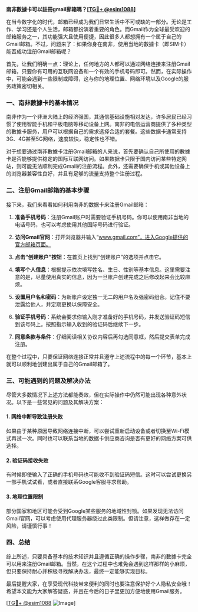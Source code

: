 **南非數據卡可以註冊gmail郵箱嗎？[[TG💪+ @esim1088](https://t.me/s/esim1088)]**

在当今数字化的时代，邮箱已经成为我们日常生活中不可或缺的一部分。无论是工作、学习还是个人生活，邮箱都扮演着重要的角色。而Gmail作为全球最受欢迎的邮箱服务之一，其功能强大且使用便捷，因此很多人都想拥有一个属于自己的Gmail邮箱。不过，问题来了：如果你身在南非，使用当地的數據卡（即SIM卡）能否成功注册Gmail邮箱呢？

首先，让我们明确一点：理论上，任何地方的人都可以通过网络连接来注册Gmail邮箱，只要你有可用的互联网设备和一个有效的手机号码即可。然而，在实际操作中，可能会遇到一些限制或障碍，这与你的地理位置、网络环境以及Google的服务政策密切相关。

### 一、南非數據卡的基本情况

南非作为一个非洲大陆上的经济强国，其通信基础设施相对发达，许多居民已经习惯了使用智能手机和平板电脑等移动设备上网。南非的电信运营商提供了多种类型的數據卡服务，用户可以根据自己的需求选择合适的套餐。这些数据卡通常支持3G、4G甚至5G网络，速度较快，稳定性也不错。

对于想要通过南非數據卡注册Gmail邮箱的人来说，首先要确认自己所使用的數據卡是否能够提供稳定的国际互联网访问。如果数据卡只限于国内访问某些特定网站，则可能无法顺利完成Gmail的注册流程。此外，还需要确保手机或其他设备上的浏览器兼容性良好，并且有足够的流量支持整个注册过程。

### 二、注册Gmail邮箱的基本步骤

接下来，我们来看看如何利用南非的数据卡来注册Gmail邮箱：

1. **准备手机号码**：注册Gmail账户时需要验证手机号码。你可以使用南非当地的电话号码，也可以考虑使用其他国际号码进行验证。
   
2. **访问Gmail官网**：打开浏览器并输入“www.gmail.com”，进入Google提供的官方邮箱页面。

3. **点击“创建账户”按钮**：在首页上找到“创建账户”的选项并点击它。

4. **填写个人信息**：根据提示依次填写姓名、生日、性别等基本信息。这里需要注意的是，尽量使用真实的信息，因为一旦账户创建完成之后修改起来会比较麻烦。

5. **设置用户名和密码**：为新账户设定独一无二的用户名及强密码组合。记住不要泄露给他人，并定期更换以保障安全。

6. **验证手机号码**：系统会要求你输入刚才准备好的手机号码，并发送验证码短信到该号码上。按照指示输入收到的验证码后继续下一步。

7. **同意条款与条件**：仔细阅读相关协议内容后再勾选同意框，然后提交表单完成注册。

在整个过程中，只要保证网络连接正常并且遵守上述流程中的每一个环节，基本上就可以顺利地创建出属于自己的Gmail邮箱了。

### 三、可能遇到的问题及解决办法

尽管大多数情况下上述方法都能奏效，但在实际操作中仍然可能出现各种意外状况。以下是一些常见的问题及其解决方案：

#### 1. 网络中断导致注册失败
如果由于某种原因导致网络连接中断，可以尝试重新启动设备或者切换至Wi-Fi模式再试一次。同时也可以联系当地的数据卡供应商咨询是否有更好的网络方案可供选择。

#### 2. 验证码接收失败
有时候即使输入了正确的手机号码也可能收不到验证码短信。这时可以尝试更换另一部手机试试看，或者直接联系Google客服寻求帮助。

#### 3. 地理位置限制
部分国家和地区可能会受到Google某些服务的地域性封锁。如果发现无法访问Gmail官网，可以考虑使用代理服务器绕过此类限制。但请注意，这样做存在一定风险，请谨慎行事！

### 四、总结

综上所述，只要具备基本的技术知识并且遵循正确的操作步骤，南非的數據卡完全可以用来注册Gmail邮箱。当然，在这个过程中也难免会遇到这样那样的小麻烦，但只要保持耐心并积极寻找解决办法，最终一定能够实现目标。

最后提醒大家，在享受现代科技带来便利的同时也要注意保护好个人隐私安全哦！希望本文能为大家解答疑惑，并且在今后的日子里更加方便地使用Gmail服务。

[[TG💪+ @esim1088](https://t.me/s/esim1088) ![Image](https://i.postimg.cc/4NQfJmqS/Snipaste-2025-05-13-00-14-12.png)]